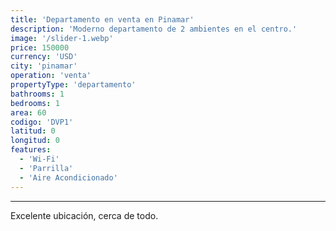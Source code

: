 ```yaml
---
title: 'Departamento en venta en Pinamar'
description: 'Moderno departamento de 2 ambientes en el centro.'
image: '/slider-1.webp'
price: 150000
currency: 'USD'
city: 'pinamar'
operation: 'venta'
propertyType: 'departamento'
bathrooms: 1
bedrooms: 1
area: 60
codigo: 'DVP1'
latitud: 0
longitud: 0
features:
  - 'Wi-Fi'
  - 'Parrilla'
  - 'Aire Acondicionado'
---
```

---

Excelente ubicación, cerca de todo.
